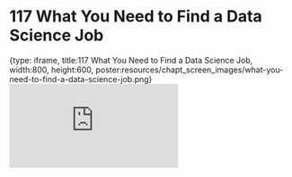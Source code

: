 # 117 What You Need to Find a Data Science Job
 
{type: iframe, title:117 What You Need to Find a Data Science Job, width:800, height:600, poster:resources/chapt_screen_images/what-you-need-to-find-a-data-science-job.png}
![](https://datatrail-jhu.github.io/DataTrail_ReOrg/no_toc/what-you-need-to-find-a-data-science-job.html)
 

 
